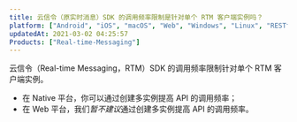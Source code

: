 ```yaml
---
title: 云信令（原实时消息）SDK 的调用频率限制是针对单个 RTM 客户端实例吗？
platform: ["Android", "iOS", "macOS", "Web", "Windows", "Linux", "RESTful"]
updatedAt: 2021-03-02 04:25:57
Products: ["Real-time-Messaging"]
---
```


云信令（Real-time Messaging，RTM）SDK 的调用频率限制针对单个 RTM 客户端实例。

- 在 Native 平台，你可以通过创建多实例提高 API 的调用频率；
- 在 Web 平台，我们*暂不建议*通过创建多实例提高 API 的调用频率。
